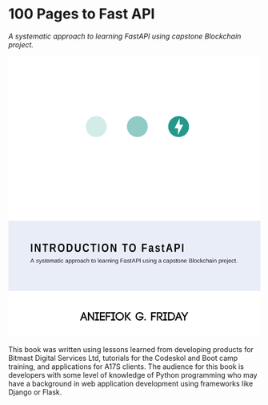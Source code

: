# 100 Pages to Fast API

*A systematic approach to learning FastAPI using capstone Blockchain project.*

![Book Cover](cover-design.jpg)

This book was written using lessons learned from developing products for Bitmast Digital Services Ltd, tutorials for the Codeskol and Boot camp training, and applications for A17S clients. The audience for this book is developers with some level of knowledge of Python programming who may have a background in web application development using frameworks like Django or Flask. 
